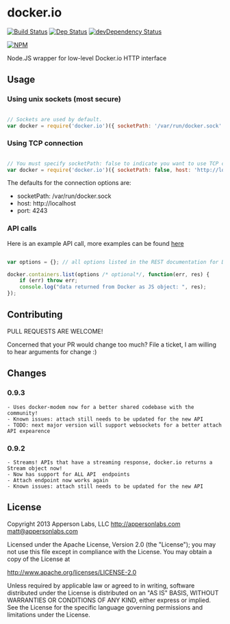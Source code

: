 docker.io
=========
[![Build Status](https://7.hidemyass.com/ip-1/encoded/Oi8vY2kuYXBwZXJzb25sYWJzLmNvbS9pbWFnZXMvYmFkZ2VzL2J1aWxkX3Bhc3NpbmcucG5n)](http://ci.appersonlabs.com/appersonlabs/docker.io/)
[![Dep Status](https://david-dm.org/appersonlabs/docker.io.png)](https://david-dm.org/appersonlabs/docker.io)
[![devDependency Status](https://david-dm.org/appersonlabs/docker.io/dev-status.png)](https://david-dm.org/appersonlabs/docker.io#info=devDependencies)

[![NPM](https://nodei.co/npm/docker.io.png?downloads=true&stars=true)](https://nodei.co/npm/docker.io/)

Node.JS wrapper for low-level Docker.io HTTP interface

## Usage

### Using unix sockets (most secure)

```javascript

// Sockets are used by default.
var docker = require('docker.io')({ socketPath: '/var/run/docker.sock' });

```

### Using TCP connection

```javascript

// You must specify socketPath: false to indicate you want to use TCP connections.
var docker = require('docker.io')({ socketPath: false, host: 'http://localhost', port: '4243'});

```

The defaults for the connection options are:

- socketPath: /var/run/docker.sock
- host: http://localhost
- port: 4243

### API calls

Here is an example API call, more examples can be found [here](examples.md)

```javascript

var options = {}; // all options listed in the REST documentation for Docker are supported.

docker.containers.list(options /* optional*/, function(err, res) {
    if (err) throw err;
    console.log("data returned from Docker as JS object: ", res);
});

```

## Contributing

PULL REQUESTS ARE WELCOME!

Concerned that your PR would change too much? File a ticket, I am willing to hear arguments for change :)

## Changes
### 0.9.3
    - Uses docker-modem now for a better shared codebase with the community!
    - Known issues: attach still needs to be updated for the new API
    - TODO: next major version will support websockets for a better attach API expearence

### 0.9.2
    - Streams! APIs that have a streaming response, docker.io returns a Stream object now!
    - Now has support for ALL API  endpoints
    - Attach endpoint now works again
    - Known issues: attach still needs to be updated for the new API


## License

Copyright 2013 Apperson Labs, LLC
http://appersonlabs.com
matt@appersonlabs.com

Licensed under the Apache License, Version 2.0 (the "License");
you may not use this file except in compliance with the License.
You may obtain a copy of the License at

   http://www.apache.org/licenses/LICENSE-2.0

Unless required by applicable law or agreed to in writing, software
distributed under the License is distributed on an "AS IS" BASIS,
WITHOUT WARRANTIES OR CONDITIONS OF ANY KIND, either express or implied.
See the License for the specific language governing permissions and
limitations under the License.

